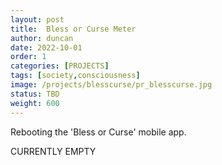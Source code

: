 ```yaml
---
layout: post
title:  Bless or Curse Meter
author: duncan
date: 2022-10-01
order: 1
categories: [PROJECTS]
tags: [society,consciousness]
image: /projects/blesscurse/pr_blesscurse.jpg
status: TBD
weight: 600
---
```


Rebooting the 'Bless or Curse' mobile app.

CURRENTLY EMPTY

<!--more--> 






